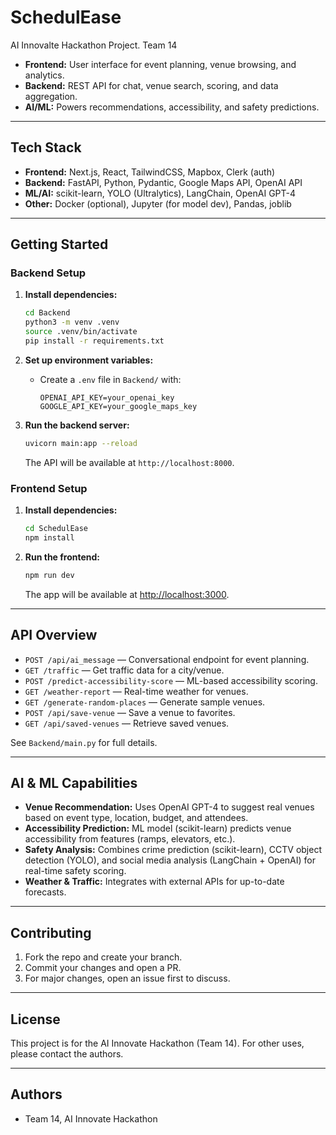 # SchedulEase

AI Innovalte Hackathon Project. Team 14

- **Frontend:** User interface for event planning, venue browsing, and analytics.
- **Backend:** REST API for chat, venue search, scoring, and data aggregation.
- **AI/ML:** Powers recommendations, accessibility, and safety predictions.

---

## Tech Stack

- **Frontend:** Next.js, React, TailwindCSS, Mapbox, Clerk (auth)
- **Backend:** FastAPI, Python, Pydantic, Google Maps API, OpenAI API
- **ML/AI:** scikit-learn, YOLO (Ultralytics), LangChain, OpenAI GPT-4
- **Other:** Docker (optional), Jupyter (for model dev), Pandas, joblib

---

## Getting Started

### Backend Setup

1. **Install dependencies:**
   ```bash
   cd Backend
   python3 -m venv .venv
   source .venv/bin/activate
   pip install -r requirements.txt
   ```

2. **Set up environment variables:**
   - Create a `.env` file in `Backend/` with:
     ```
     OPENAI_API_KEY=your_openai_key
     GOOGLE_API_KEY=your_google_maps_key
     ```

3. **Run the backend server:**
   ```bash
   uvicorn main:app --reload
   ```
   The API will be available at `http://localhost:8000`.

### Frontend Setup

1. **Install dependencies:**
   ```bash
   cd SchedulEase
   npm install
   ```

2. **Run the frontend:**
   ```bash
   npm run dev
   ```
   The app will be available at [http://localhost:3000](http://localhost:3000).

---

## API Overview

- `POST /api/ai_message` — Conversational endpoint for event planning.
- `GET /traffic` — Get traffic data for a city/venue.
- `POST /predict-accessibility-score` — ML-based accessibility scoring.
- `GET /weather-report` — Real-time weather for venues.
- `GET /generate-random-places` — Generate sample venues.
- `POST /api/save-venue` — Save a venue to favorites.
- `GET /api/saved-venues` — Retrieve saved venues.

See `Backend/main.py` for full details.

---

## AI & ML Capabilities

- **Venue Recommendation:** Uses OpenAI GPT-4 to suggest real venues based on event type, location, budget, and attendees.
- **Accessibility Prediction:** ML model (scikit-learn) predicts venue accessibility from features (ramps, elevators, etc.).
- **Safety Analysis:** Combines crime prediction (scikit-learn), CCTV object detection (YOLO), and social media analysis (LangChain + OpenAI) for real-time safety scoring.
- **Weather & Traffic:** Integrates with external APIs for up-to-date forecasts.

---

## Contributing

1. Fork the repo and create your branch.
2. Commit your changes and open a PR.
3. For major changes, open an issue first to discuss.

---

## License

This project is for the AI Innovate Hackathon (Team 14). For other uses, please contact the authors.

---

## Authors

- Team 14, AI Innovate Hackathon
